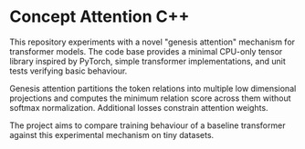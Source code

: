 # Concept Attention C++

This repository experiments with a novel "genesis attention" mechanism for transformer models. The code base provides a minimal CPU-only tensor library inspired by PyTorch, simple transformer implementations, and unit tests verifying basic behaviour.

Genesis attention partitions the token relations into multiple low dimensional projections and computes the minimum relation score across them without softmax normalization. Additional losses constrain attention weights.

The project aims to compare training behaviour of a baseline transformer against this experimental mechanism on tiny datasets.
